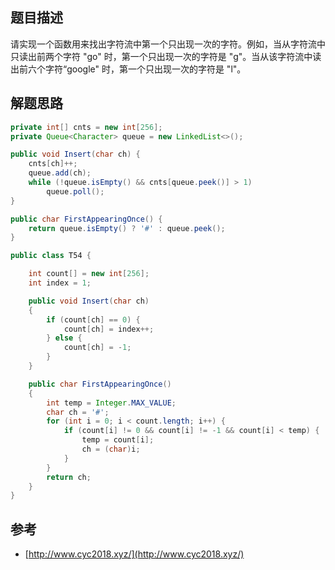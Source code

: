 ## 题目描述

请实现一个函数用来找出字符流中第一个只出现一次的字符。例如，当从字符流中只读出前两个字符 "go" 时，第一个只出现一次的字符是 "g"。当从该字符流中读出前六个字符“google" 时，第一个只出现一次的字符是 "l"。

## 解题思路

```java
private int[] cnts = new int[256];
private Queue<Character> queue = new LinkedList<>();

public void Insert(char ch) {
    cnts[ch]++;
    queue.add(ch);
    while (!queue.isEmpty() && cnts[queue.peek()] > 1)
        queue.poll();
}

public char FirstAppearingOnce() {
    return queue.isEmpty() ? '#' : queue.peek();
}
```

```java
public class T54 {

    int count[] = new int[256];
    int index = 1;

    public void Insert(char ch)
    {
        if (count[ch] == 0) {
            count[ch] = index++;
        } else {
            count[ch] = -1;
        }
    }

    public char FirstAppearingOnce()
    {
        int temp = Integer.MAX_VALUE;
        char ch = '#';
        for (int i = 0; i < count.length; i++) {
            if (count[i] != 0 && count[i] != -1 && count[i] < temp) {
                temp = count[i];
                ch = (char)i;
            }
        }
        return ch;
    }
}
```

## 参考

- [http://www.cyc2018.xyz/](http://www.cyc2018.xyz/)

